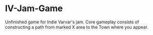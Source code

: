 # IV-Jam-Game

Unfinished game for Indie Varvar's jam. Core gameplay consists of constructing a path from marked X area to the Town where you appear.
